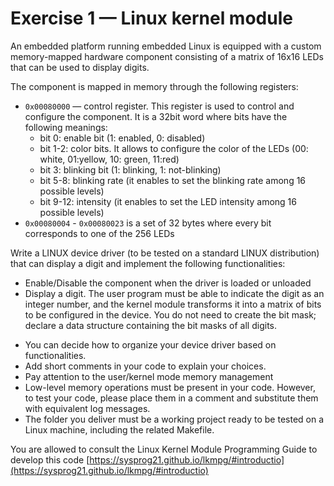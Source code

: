 # Exercise 1 — Linux kernel module

An embedded platform running embedded Linux is equipped with a custom memory-mapped hardware component consisting of a matrix of 16x16 LEDs that can be used to display digits.

The component is mapped in memory through the following registers:

* `0x00080000` — control register. This register is used to control and configure the component. It is a 32bit word where bits have the following meanings:
	* bit 0: enable bit (1: enabled, 0: disabled)
	* bit 1-2: color bits. It allows to configure the color of the LEDs (00: white, 01:yellow, 10: green, 11:red)
	* bit 3: blinking bit (1: blinking, 1: not-blinking)
	* bit 5-8: blinking rate (it enables to set the blinking rate among 16 possible levels)
	* bit 9-12: intensity (it enables to set the LED intensity among 16 possible levels)
* `0x00080004` - `0x00080023` is a set of 32 bytes where every bit corresponds to one of the 256 LEDs

	
Write a LINUX device driver (to be tested on a standard LINUX distribution) that can display a digit and implement the following functionalities: 
- Enable/Disable the component when the driver is loaded or unloaded
- Display a digit. The user program must be able to indicate the digit as an integer number, and the kernel module transforms it into a matrix of bits to be configured in the device. You do not need to create the bit mask; declare a data structure containing the bit masks of all digits.

* You can decide how to organize your device driver based on functionalities.  
* Add short comments in your code to explain your choices. 
* Pay attention to the user/kernel mode memory management
* Low-level memory operations must be present in your code. However, to test your code, please place them in a comment and substitute them with equivalent log messages.
* The folder you deliver must be a working project ready to be tested on a Linux machine, including the related Makefile.


You are allowed to consult the Linux Kernel Module Programming Guide to develop this code [https://sysprog21.github.io/lkmpg/#introductio](https://sysprog21.github.io/lkmpg/#introductio)
